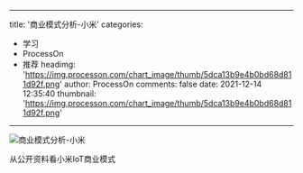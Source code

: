 
---
title: '商业模式分析-小米'
categories: 
 - 学习
 - ProcessOn
 - 推荐
headimg: 'https://img.processon.com/chart_image/thumb/5dca13b9e4b0bd68d811d92f.png'
author: ProcessOn
comments: false
date: 2021-12-14 12:35:40
thumbnail: 'https://img.processon.com/chart_image/thumb/5dca13b9e4b0bd68d811d92f.png'
---

<div>   
<img class="thumb" alt="商业模式分析-小米" src="https://img.processon.com/chart_image/thumb/5dca13b9e4b0bd68d811d92f.png" referrerpolicy="no-referrer">
<p>从公开资料看小米IoT商业模式</p>  
</div>
            